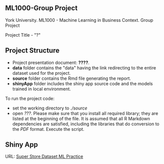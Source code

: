 ## ML1000-Group Project
York University. ML1000 - Machine Learning in Business Context. Group Project

Project Title - "?"

## Project Structure

* Project presentation document: **????**.  
* **data** folder contains the "data" having the link redirecting to the entire dataset used for the project.
* **source** folder contains the Rmd file generating the report.
* **shinyApp** folder includes the shiny app source code and the models trained in local environment.

To run the project code:

* set the working directory to *./source*
* open *???*. Please make sure that you install all required library; they are listed at the beginning of the file. It is assumed that all R Markdown dependencies are satisfied, including the libraries that do conversion to the *PDF* format. Execute the script.


## Shiny App
URL: [Super Store Dataset ML Practice](https://ml-lab.shinyapps.io/superStoreAnalysisPrototype/)
